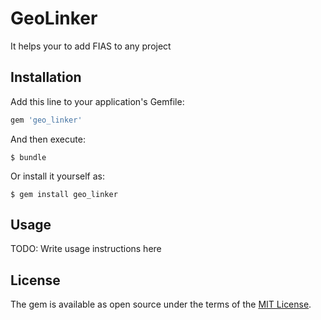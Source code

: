 # GeoLinker

It helps your to add FIAS to any project

## Installation

Add this line to your application's Gemfile:

```ruby
gem 'geo_linker'
```

And then execute:

    $ bundle

Or install it yourself as:

    $ gem install geo_linker

## Usage

TODO: Write usage instructions here

## License

The gem is available as open source under the terms of the [MIT License](http://opensource.org/licenses/MIT).

